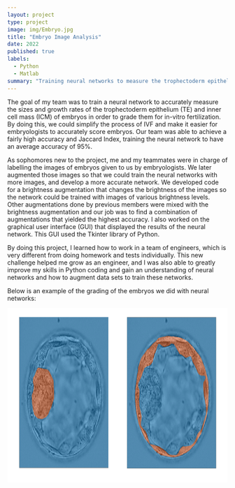 ```yaml
---
layout: project
type: project
image: img/Embryo.jpg
title: "Embryo Image Analysis"
date: 2022
published: true
labels:
  - Python
  - Matlab
summary: "Training neural networks to measure the trophectoderm epithelium (TE) and inner cell mass (ICM) sizes and growth rate of embryos for use in in-vitro fertilization."
---
```

The goal of my team was to train a neural network to accurately measure the sizes and growth rates of the trophectoderm epithelium (TE) and inner cell mass (ICM) of embryos in order to grade them for in-vitro fertilization. By doing this, we could simplify the process of IVF and make it easier for embryologists to accurately score embryos. Our team was able to achieve a fairly high accuracy and Jaccard Index, training the neural network to have an average accuracy of 95%.

As sophomores new to the project, me and my teammates were in charge of labelling the images of embryos given to us by embryologists. We later augmented those images so that we could train the neural networks with more images, and develop a more accurate network. We developed code for a brightness augmentation that changes the brightness of the images so the network could be trained with images of various brightness levels. Other augmentations done by previous members were mixed with the brightness augmentation and our job was to find a combination of augmentations that yielded the highest accuracy. I also worked on the graphical user interface (GUI) that displayed the results of the neural network. This GUI used the Tkinter library of Python.

By doing this project, I learned how to work in a team of engineers, which is very different from doing homework and tests individually. This new challenge helped me grow as an engineer, and I was also able to greatly improve my skills in Python coding and gain an understanding of neural networks and how to augment data sets to train these networks.

Below is an example of the grading of the embryos we did with neural networks:

<img src="../img/microvip.png" width="750" height="400">
